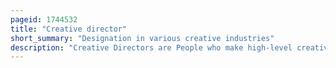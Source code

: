 ```yaml
---
pageid: 1744532
title: "Creative director"
short_summary: "Designation in various creative industries"
description: "Creative Directors are People who make high-level creative Decisions oversee the Creation of creative Assets such as Marketing Products Events or Logos and direct the creative People who produce the final Results. Creative Director Positions are often found within the Entertainment Industry Television Production Film Music Video Game Fashion Advertising and Media Industries but may also be found in other creative Organizations such as Web Development and Software Development Firms."
---
```

